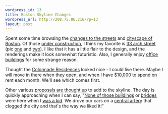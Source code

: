 ```yaml
--- 
wordpress_id: 13
title: Boston Skyline Changes
wordpress_url: http://208.75.86.216/?p=13
layout: post
---
```

Spent some time browsing the <a href="http://www.bigdig.com/thtml/photos_vg.htm">changes to the streets</a> and <a href="http://www.sky-boston.com">cityscape of Boston</a>. Of those <a href="http://www.sky-boston.com/newskyscrapers/uc.shtml">under construction</a>, I think my favorite is <a href="http://www.33arch.com">33 arch street</a> (pic <a href="http://www.sky-boston.com/newskyscrapers/33arch/33arch1.jpg">one</a> and <a href="http://www.sky-boston.com/newskyscrapers/33arch/33arch2.jpg">two</a>). I like that it has a little flair to the design, and the renderings make it look somewhat futuristic. Also, I generally enjoy <a href="http://www.sky-boston.com/skyscrapers/boston500.shtml">office buildings</a> for some strange reason.

Thought the <a href="http://www.sky-boston.com/newskyscrapers/colonnade/">Colonnade Residences</a> looked nice - I could live there. Maybe I will move in there when they open, and when I have $10,000 to spend on rent each month. We'll see which comes first. 

Other various <a href="http://www.sky-boston.com/newskyscrapers/proposed.shtml">proposals are thought up</a> to add to the skyline. The day is quickly approaching when I can say, "<a href="http://www.sky-boston.com/newskyscrapers/sst/">None of those buildings</a> or <a href="http://www.bigdig.com/thtml/gw_crc.htm#bridge1">bridges</a> were here when I <a href="http://www.sky-boston.com/skyscrapers/frb/">was a kid</a>. We drove our cars on a <a href="http://www.bigdig.com">central artery</a> that clogged the city and that's the way we liked it!"
